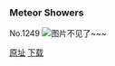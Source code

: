 ### Meteor Showers
No.1249
![图片不见了~~~](https://imgs.xkcd.com/comics/meteor_showers.png)

[原址](https://xkcd.com//1249) [下载](https://imgs.xkcd.com/comics/meteor_showers.png)

